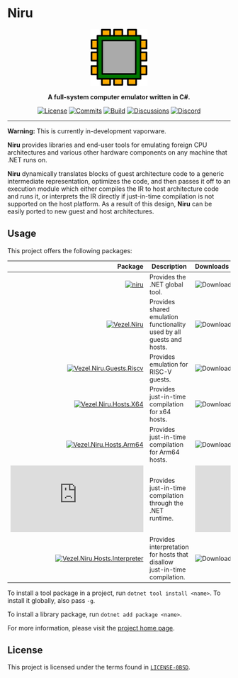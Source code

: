 # Niru

<div align="center">
    <img src="niru.svg"
         width="128" />
</div>

<p align="center">
    <strong>
        A full-system computer emulator written in C#.
    </strong>
</p>

<div align="center">

[![License](https://img.shields.io/github/license/vezel-dev/niru?color=brown)](LICENSE-0BSD)
[![Commits](https://img.shields.io/github/commit-activity/m/vezel-dev/niru/master?label=commits&color=slateblue)](https://github.com/vezel-dev/niru/commits/master)
[![Build](https://img.shields.io/github/workflow/status/vezel-dev/niru/Build/master)](https://github.com/vezel-dev/niru/actions/workflows/build.yml)
[![Discussions](https://img.shields.io/github/discussions/vezel-dev/niru?color=teal)](https://github.com/vezel-dev/niru/discussions)
[![Discord](https://img.shields.io/discord/960716713136095232?color=peru&label=discord)](https://discord.gg/SdBCrRuNxY)

</div>

---

**Warning:** This is currently in-development vaporware.

**Niru** provides libraries and end-user tools for emulating foreign CPU
architectures and various other hardware components on any machine that .NET
runs on.

**Niru** dynamically translates blocks of guest architecture code to a generic
intermediate representation, optimizes the code, and then passes it off to an
execution module which either compiles the IR to host architecture code and runs
it, or interprets the IR directly if just-in-time compilation is not supported
on the host platform. As a result of this design, **Niru** can be easily ported
to new guest and host architectures.

## Usage

This project offers the following packages:

| Package | Description | Downloads |
| -: | - | :- |
| [![niru][cli-img]][cli-pkg] | Provides the .NET global tool. | ![Downloads][cli-dls] |
| [![Vezel.Niru][core-img]][core-pkg] | Provides shared emulation functionality used by all guests and hosts. | ![Downloads][core-dls] |
| [![Vezel.Niru.Guests.Riscv][guests-riscv-img]][guests-riscv-pkg] | Provides emulation for RISC-V guests. | ![Downloads][guests-riscv-dls] |
| [![Vezel.Niru.Hosts.X64][hosts-x64-img]][hosts-x64-pkg] | Provides just-in-time compilation for x64 hosts. | ![Downloads][hosts-x64-dls] |
| [![Vezel.Niru.Hosts.Arm64][hosts-arm64-img]][hosts-arm64-pkg] | Provides just-in-time compilation for Arm64 hosts. | ![Downloads][hosts-arm64-dls] |
| [![Vezel.Niru.Hosts.Cil][hosts-cil-img]][hosts-cil-pkg] | Provides just-in-time compilation through the .NET runtime. | ![Downloads][hosts-cil-dls] |
| [![Vezel.Niru.Hosts.Interpreter][hosts-interpreter-img]][hosts-interpreter-pkg] | Provides interpretation for hosts that disallow just-in-time compilation. | ![Downloads][hosts-interpreter-dls] |

[cli-pkg]: https://www.nuget.org/packages/niru
[core-pkg]: https://www.nuget.org/packages/Vezel.Niru
[guests-riscv-pkg]: https://www.nuget.org/packages/Vezel.Niru.Guests.Riscv
[hosts-x64-pkg]: https://www.nuget.org/packages/Vezel.Niru.Hosts.X64
[hosts-arm64-pkg]: https://www.nuget.org/packages/Vezel.Niru.Hosts.Arm64
[hosts-cil-pkg]: https://www.nuget.org/packages/Vezel.Niru.Hosts.Cil
[hosts-interpreter-pkg]: https://www.nuget.org/packages/Vezel.Niru.Hosts.Interpreter

[cli-img]: https://img.shields.io/nuget/v/niru?label=niru
[core-img]: https://img.shields.io/nuget/v/Vezel.Niru?label=Vezel.Niru
[guests-riscv-img]: https://img.shields.io/nuget/v/Vezel.Niru.Guests.Riscv?label=Vezel.Niru.Guests.Riscv
[hosts-x64-img]: https://img.shields.io/nuget/v/Vezel.Niru.Hosts.X64?label=Vezel.Niru.Hosts.X64
[hosts-arm64-img]: https://img.shields.io/nuget/v/Vezel.Niru.Hosts.Arm64?label=Vezel.Niru.Hosts.Arm64
[hosts-cil-img]: https://img.shields.io/nuget/v/Vezel.Niru.Hosts.Cil?label=Vezel.Niru.Hosts.Cil
[hosts-interpreter-img]: https://img.shields.io/nuget/v/Vezel.Niru.Hosts.Interpreter?label=Vezel.Niru.Hosts.Interpreter

[cli-dls]: https://img.shields.io/nuget/dt/niru?label=
[core-dls]: https://img.shields.io/nuget/dt/Vezel.Niru?label=
[guests-riscv-dls]: https://img.shields.io/nuget/dt/Vezel.Niru.Guests.Riscv?label=
[hosts-x64-dls]: https://img.shields.io/nuget/dt/Vezel.Niru.Hosts.X64?label=
[hosts-arm64-dls]: https://img.shields.io/nuget/dt/Vezel.Niru.Hosts.Arm64?label=
[hosts-cil-dls]: https://img.shields.io/nuget/dt/Vezel.Niru.Hosts.Cil?label=
[hosts-interpreter-dls]: https://img.shields.io/nuget/dt/Vezel.Niru.Hosts.Interpreter?label=

To install a tool package in a project, run `dotnet tool install <name>`. To
install it globally, also pass `-g`.

To install a library package, run `dotnet add package <name>`.

For more information, please visit the
[project home page](https://docs.vezel.dev/niru).

## License

This project is licensed under the terms found in
[`LICENSE-0BSD`](LICENSE-0BSD).

